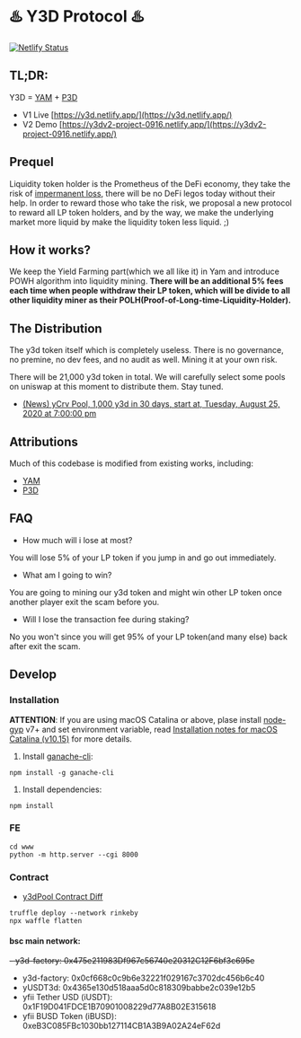 #  ♨️ Y3D Protocol ♨️

[![Netlify Status](https://api.netlify.com/api/v1/badges/6b0be8c1-91c1-40b4-a7f0-dfe9208fae81/deploy-status)](https://app.netlify.com/sites/y3dv2-project-0916/deploys)

## TL;DR:

Y3D = [YAM](https://yam.finance) + [P3D](https://powh.io)

- V1 Live [https://y3d.netlify.app/](https://y3d.netlify.app/)
- V2 Demo [https://y3dv2-project-0916.netlify.app/](https://y3dv2-project-0916.netlify.app/)


## Prequel 

Liquidity token holder is the Prometheus of the DeFi economy, they take the risk of [impermanent loss](https://medium.com/@pintail/uniswap-a-good-deal-for-liquidity-providers-104c0b6816f2), there will be no DeFi legos today without their help. In order to reward those who take the risk, we proposal a new protocol to reward all LP token holders, and by the way, we make the underlying market more liquid by make the liquidity token less liquid. ;)

## How it works?

We keep the Yield Farming part(which we all like it) in Yam and introduce POWH algorithm into liquidity mining. **There will be an additional 5% fees each time when people withdraw their LP token, which will be divide to all other liquidity miner as their POLH(Proof-of-Long-time-Liquidity-Holder).**

## The Distribution

The y3d token itself which is completely useless. There is no governance, no premine, no dev fees, and no audit as well. Mining it at your own risk.

There will be 21,000 y3d token in total. We will carefully select some pools on uniswap at this moment to distribute them. Stay tuned.

- [(News) yCrv Pool, 1,000 y3d in 30 days, start at, Tuesday, August 25, 2020 at 7:00:00 pm](https://twitter.com/Y3dScam/status/1297933387202613251)


## Attributions
Much of this codebase is modified from existing works, including:
- [YAM](https://yam.finance)
- [P3D](https://powh.io)


## FAQ

- How much will i lose at most?

You will lose 5% of your LP token if you jump in and go out immediately.

- What am I going to win?

You are going to mining our y3d token and might win other LP token once another player exit the scam before you.

- Will I lose the transaction fee during staking?

No you won't since you will get 95% of your LP token(and many else) back after exit the scam.

## Develop

### Installation

**ATTENTION**: If you are using macOS Catalina or above, plase install [node-gyp](https://github.com/nodejs/node-gyp) v7+ and set environment variable, read [Installation notes for macOS Catalina (v10.15)](https://github.com/nodejs/node-gyp/blob/master/macOS_Catalina.md) for more details.

1. Install [ganache-cli](https://github.com/trufflesuite/ganache-cli):

```shell
npm install -g ganache-cli
```

1. Install dependencies:

```shell
npm install
```

### FE
```shell
cd www
python -m http.server --cgi 8000
```

### Contract
- [y3dPool Contract Diff](https://gist.github.com/lychees/8cf40410871e98438080963913302a83/revisions)

```shell
truffle deploy --network rinkeby
npx waffle flatten
```

#### bsc main network:
~~- y3d-factory: 0x475e211983Df967c56740e20312C12F6bf3c695e~~
- y3d-factory: 0x0cf668c0c9b6e32221f029167c3702dc456b6c40
- yUSDT3d: 0x4365e130d518aaa5d0c818309babbe2c039e12b5
- yfii Tether USD (iUSDT): 0x1F19D041FDCE1B70901008229d77A8B02E315618
- yfii BUSD Token (iBUSD): 0xeB3C085FBc1030bb127114CB1A3B9A02A24eF62d